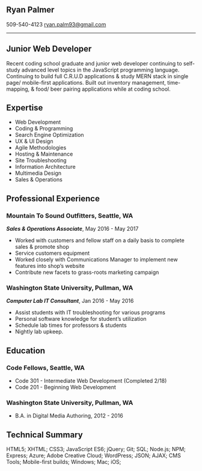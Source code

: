 ## Ryan Palmer
509-540-4123
[ryan.palm93@gmail.com](mailto:ryan.palm93@gmail.com)
*** 
## Junior Web Developer
Recent coding school graduate and junior web developer continuing to self-study advanced level topics in the JavaScript programming language. Continuing to build full C.R.U.D applications & study MERN stack in single page/ mobile-first applications. Built out inventory management, time-mapping, & food/ beer pairing applications while at coding school.
## Expertise
* Web Development
* Coding & Programming
* Search Engine Optimization
* UX & UI Design
* Agile Methodologies
* Hosting & Maintenance
* Site Troubleshooting
* Information Architecture
* Multimedia Design
* Sales & Operations
## Professional Experience
### **Mountain To Sound Outfitters**, Seattle, WA
**_Sales & Operations Associate_**, May 2016 - May 2017
* Worked with customers and fellow staff on a daily basis to complete sales & promote shop
* Service customers equipment 
* Worked closely with Communications Manager to implement new features into shop’s website
* Contribute new facets to grass-roots marketing campaign
### **Washington State University**, Pullman, WA
**_Computer Lab IT Consultant_**, Jan 2016 - May 2016
* Assist students with IT troubleshooting for various programs
* Personal software knowledge for student’s utilization 
* Schedule lab times for professors & students 
* Nightly lab upkeep.

## Education
### **Code Fellows**, Seattle, WA
* Code 301 - Intermediate Web Development (Completed 2/18)
* Code 201 - Beginning Web Development 
### **Washington State University**, Pullman, WA
* B.A. in Digital Media Authoring, 2012 - 2016

## Technical Summary
HTML5; XHTML; CSS3; JavaScript ES6; jQuery; Git; SQL; Node.js; NPM; Express; Azure; Adobe Creative Cloud; WordPress; JSON; AJAX; CMS Tools; Mobile-first builds; Windows; Mac; iOS;

